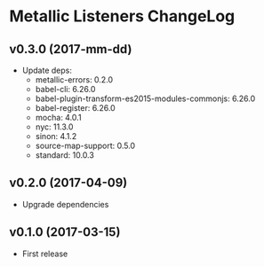 # Metallic Listeners ChangeLog

## v0.3.0 (2017-mm-dd)

 - Update deps:
   + metallic-errors: 0.2.0
   + babel-cli: 6.26.0
   + babel-plugin-transform-es2015-modules-commonjs: 6.26.0
   + babel-register: 6.26.0
   + mocha: 4.0.1
   + nyc: 11.3.0
   + sinon: 4.1.2
   + source-map-support: 0.5.0
   + standard: 10.0.3


## v0.2.0 (2017-04-09)

 - Upgrade dependencies


## v0.1.0 (2017-03-15)

 - First release
